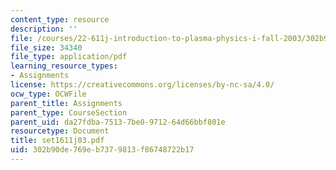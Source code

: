 ```yaml
---
content_type: resource
description: ''
file: /courses/22-611j-introduction-to-plasma-physics-i-fall-2003/302b90de769eb7379813f86748722b17_set1611j03.pdf
file_size: 34340
file_type: application/pdf
learning_resource_types:
- Assignments
license: https://creativecommons.org/licenses/by-nc-sa/4.0/
ocw_type: OCWFile
parent_title: Assignments
parent_type: CourseSection
parent_uid: da27fdba-7513-7be0-9712-64d66bbf801e
resourcetype: Document
title: set1611j03.pdf
uid: 302b90de-769e-b737-9813-f86748722b17
---
```


